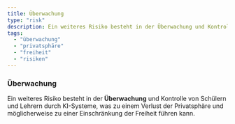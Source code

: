 ```yaml
---
title: Überwachung
type: "risk"
description: Ein weiteres Risiko besteht in der Überwachung und Kontrolle von Schülern und Lehrern durch KI-Systeme, was zu einem Verlust der Privatsphäre und möglicherweise zu einer Einschränkung der Freiheit führen kann.
tags:
  - "überwachung"
  - "privatsphäre"
  - "freiheit"
  - "risiken"
---
```


### Überwachung

Ein weiteres Risiko besteht in der **Überwachung** und Kontrolle von Schülern und Lehrern durch KI-Systeme, was zu einem Verlust der Privatsphäre und möglicherweise zu einer Einschränkung der Freiheit führen kann.
